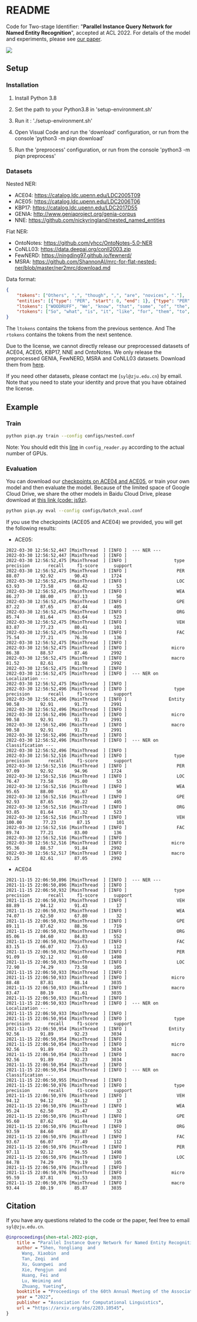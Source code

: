 # README

Code for Two-stage Identifier: "**Parallel Instance Query Network for Named Entity Recognition**", accepted at ACL 2022. For details of the model and experiments, please see [our paper](https://arxiv.org/abs/2203.10545).

![](./assets/overview.jpg)

## Setup

### Installation

1) Install Python 3.8

2) Set the path to your Python3.8 in 'setup-environment.sh'

3) Run it : './setup-environment.sh'

4) Open Visual Code and run the 'download' configuration, or run from the console 'python3 -m piqn download'

5) Run the 'preprocess' configuration, or run from the console 'python3 -m piqn preprocess'

### Datasets

Nested NER:

+ ACE04: https://catalog.ldc.upenn.edu/LDC2005T09
+ ACE05: https://catalog.ldc.upenn.edu/LDC2006T06
+ KBP17: https://catalog.ldc.upenn.edu/LDC2017D55
+ GENIA: http://www.geniaproject.org/genia-corpus
+ NNE: https://github.com/nickyringland/nested_named_entities

Flat NER:

+ OntoNotes: https://github.com/yhcc/OntoNotes-5.0-NER
+ CoNLL03: https://data.deepai.org/conll2003.zip
+ FewNERD: https://ningding97.github.io/fewnerd/
+ MSRA: https://github.com/ShannonAI/mrc-for-flat-nested-ner/blob/master/ner2mrc/download.md


Data format:
```json
{
    "tokens": ["Others", ",", "though", ",", "are", "novices", "."], 
    "entities": [{"type": "PER", "start": 0, "end": 1}, {"type": "PER", "start": 5, "end": 6}], "relations": [], "org_id": "CNN_IP_20030328.1600.07", 
    "ltokens": ["WOODRUFF", "We", "know", "that", "some", "of", "the", "American", "troops", "now", "fighting", "in", "Iraq", "are", "longtime", "veterans", "of", "warfare", ",", "probably", "not", "most", ",", "but", "some", ".", "Their", "military", "service", "goes", "back", "to", "the", "Vietnam", "era", "."], 
    "rtokens": ["So", "what", "is", "it", "like", "for", "them", "to", "face", "combat", "far", "from", "home", "?", "For", "an", "idea", ",", "here", "is", "CNN", "'s", "Candy", "Crowley", "with", "some", "war", "stories", "."]
}
```

The `ltokens` contains the tokens from the previous sentence. And The `rtokens` contains the tokens from the next sentence.

Due to the license, we cannot directly release our preprocessed datasets of ACE04, ACE05, KBP17, NNE and OntoNotes. We only release the preprocessed GENIA, FewNERD, MSRA and CoNLL03 datasets. Download them from [here](https://drive.google.com/drive/folders/1UttZVSL9iAqxsfPfMfSAl9FYc4DytfP5?usp=sharing). 

If you need other datasets, please contact me (`syl@zju.edu.cn`) by email. Note that you need to state your identity and prove that you have obtained the license.
## Example

### Train


```bash
python piqn.py train --config configs/nested.conf
```

Note: You should edit this [line](https://github.com/tricktreat/piqn/blob/e161cfa373ddd3e5162f71e260c7d6f3946eff33/config_reader.py#L21) in `config_reader.py` according to the actual number of GPUs. 

### Evaluation

You can download our [checkpoints on ACE04 and ACE05](https://drive.google.com/drive/folders/1rIgz4gBn_Na3KjFa21dEvHDY03fekwv3?usp=sharing), or train your own model and then evaluate the model. Because of the limited space of Google Cloud Drive, we share the other models in Baidu Cloud Drive, please download at [this link (code: js9z)](https://pan.baidu.com/s/1ULV2XEobLv8-LlwjkIy5ig).
```bash
python piqn.py eval --config configs/batch_eval.conf
```

If you use the checkpoints (ACE05 and ACE04) we provided, you will get the following results:


+ ACE05:

```
2022-03-30 12:56:52,447 [MainThread  ] [INFO ]  --- NER ---
2022-03-30 12:56:52,447 [MainThread  ] [INFO ]  
2022-03-30 12:56:52,475 [MainThread  ] [INFO ]                  type    precision       recall     f1-score      support
2022-03-30 12:56:52,475 [MainThread  ] [INFO ]                   PER        88.07        92.92        90.43         1724
2022-03-30 12:56:52,475 [MainThread  ] [INFO ]                   LOC        63.93        73.58        68.42           53
2022-03-30 12:56:52,475 [MainThread  ] [INFO ]                   WEA        86.27        88.00        87.13           50
2022-03-30 12:56:52,475 [MainThread  ] [INFO ]                   GPE        87.22        87.65        87.44          405
2022-03-30 12:56:52,475 [MainThread  ] [INFO ]                   ORG        85.74        81.64        83.64          523
2022-03-30 12:56:52,475 [MainThread  ] [INFO ]                   VEH        83.87        77.23        80.41          101
2022-03-30 12:56:52,475 [MainThread  ] [INFO ]                   FAC        75.54        77.21        76.36          136
2022-03-30 12:56:52,475 [MainThread  ] [INFO ]  
2022-03-30 12:56:52,475 [MainThread  ] [INFO ]                 micro        86.38        88.57        87.46         2992
2022-03-30 12:56:52,475 [MainThread  ] [INFO ]                 macro        81.52        82.61        81.98         2992
2022-03-30 12:56:52,475 [MainThread  ] [INFO ]  
2022-03-30 12:56:52,475 [MainThread  ] [INFO ]  --- NER on Localization ---
2022-03-30 12:56:52,475 [MainThread  ] [INFO ]  
2022-03-30 12:56:52,496 [MainThread  ] [INFO ]                  type    precision       recall     f1-score      support
2022-03-30 12:56:52,496 [MainThread  ] [INFO ]                Entity        90.58        92.91        91.73         2991
2022-03-30 12:56:52,496 [MainThread  ] [INFO ]  
2022-03-30 12:56:52,496 [MainThread  ] [INFO ]                 micro        90.58        92.91        91.73         2991
2022-03-30 12:56:52,496 [MainThread  ] [INFO ]                 macro        90.58        92.91        91.73         2991
2022-03-30 12:56:52,496 [MainThread  ] [INFO ]  
2022-03-30 12:56:52,496 [MainThread  ] [INFO ]  --- NER on Classification ---
2022-03-30 12:56:52,496 [MainThread  ] [INFO ]  
2022-03-30 12:56:52,516 [MainThread  ] [INFO ]                  type    precision       recall     f1-score      support
2022-03-30 12:56:52,516 [MainThread  ] [INFO ]                   PER        97.09        92.92        94.96         1724
2022-03-30 12:56:52,516 [MainThread  ] [INFO ]                   LOC        76.47        73.58        75.00           53
2022-03-30 12:56:52,516 [MainThread  ] [INFO ]                   WEA        95.65        88.00        91.67           50
2022-03-30 12:56:52,516 [MainThread  ] [INFO ]                   GPE        92.93        87.65        90.22          405
2022-03-30 12:56:52,516 [MainThread  ] [INFO ]                   ORG        93.85        81.64        87.32          523
2022-03-30 12:56:52,516 [MainThread  ] [INFO ]                   VEH       100.00        77.23        87.15          101
2022-03-30 12:56:52,516 [MainThread  ] [INFO ]                   FAC        89.74        77.21        83.00          136
2022-03-30 12:56:52,516 [MainThread  ] [INFO ]  
2022-03-30 12:56:52,516 [MainThread  ] [INFO ]                 micro        95.36        88.57        91.84         2992
2022-03-30 12:56:52,517 [MainThread  ] [INFO ]                 macro        92.25        82.61        87.05         2992
```

+ ACE04

```
2021-11-15 22:06:50,896 [MainThread  ] [INFO ]  --- NER ---
2021-11-15 22:06:50,896 [MainThread  ] [INFO ]  
2021-11-15 22:06:50,932 [MainThread  ] [INFO ]                  type    precision       recall     f1-score      support
2021-11-15 22:06:50,932 [MainThread  ] [INFO ]                   VEH        88.89        94.12        91.43           17
2021-11-15 22:06:50,932 [MainThread  ] [INFO ]                   WEA        74.07        62.50        67.80           32
2021-11-15 22:06:50,932 [MainThread  ] [INFO ]                   GPE        89.11        87.62        88.36          719
2021-11-15 22:06:50,932 [MainThread  ] [INFO ]                   ORG        85.06        84.60        84.83          552
2021-11-15 22:06:50,932 [MainThread  ] [INFO ]                   FAC        83.15        66.07        73.63          112
2021-11-15 22:06:50,932 [MainThread  ] [INFO ]                   PER        91.09        92.12        91.60         1498
2021-11-15 22:06:50,933 [MainThread  ] [INFO ]                   LOC        72.90        74.29        73.58          105
2021-11-15 22:06:50,933 [MainThread  ] [INFO ]  
2021-11-15 22:06:50,933 [MainThread  ] [INFO ]                 micro        88.48        87.81        88.14         3035
2021-11-15 22:06:50,933 [MainThread  ] [INFO ]                 macro        83.47        80.19        81.61         3035
2021-11-15 22:06:50,933 [MainThread  ] [INFO ]  
2021-11-15 22:06:50,933 [MainThread  ] [INFO ]  --- NER on Localization ---
2021-11-15 22:06:50,933 [MainThread  ] [INFO ]  
2021-11-15 22:06:50,954 [MainThread  ] [INFO ]                  type    precision       recall     f1-score      support
2021-11-15 22:06:50,954 [MainThread  ] [INFO ]                Entity        92.56        91.89        92.23         3034
2021-11-15 22:06:50,954 [MainThread  ] [INFO ]  
2021-11-15 22:06:50,954 [MainThread  ] [INFO ]                 micro        92.56        91.89        92.23         3034
2021-11-15 22:06:50,954 [MainThread  ] [INFO ]                 macro        92.56        91.89        92.23         3034
2021-11-15 22:06:50,954 [MainThread  ] [INFO ]  
2021-11-15 22:06:50,954 [MainThread  ] [INFO ]  --- NER on Classification ---
2021-11-15 22:06:50,955 [MainThread  ] [INFO ]  
2021-11-15 22:06:50,976 [MainThread  ] [INFO ]                  type    precision       recall     f1-score      support
2021-11-15 22:06:50,976 [MainThread  ] [INFO ]                   VEH        94.12        94.12        94.12           17
2021-11-15 22:06:50,976 [MainThread  ] [INFO ]                   WEA        95.24        62.50        75.47           32
2021-11-15 22:06:50,976 [MainThread  ] [INFO ]                   GPE        95.60        87.62        91.44          719
2021-11-15 22:06:50,976 [MainThread  ] [INFO ]                   ORG        93.59        84.60        88.87          552
2021-11-15 22:06:50,976 [MainThread  ] [INFO ]                   FAC        93.67        66.07        77.49          112
2021-11-15 22:06:50,976 [MainThread  ] [INFO ]                   PER        97.11        92.12        94.55         1498
2021-11-15 22:06:50,976 [MainThread  ] [INFO ]                   LOC        84.78        74.29        79.19          105
2021-11-15 22:06:50,976 [MainThread  ] [INFO ]  
2021-11-15 22:06:50,976 [MainThread  ] [INFO ]                 micro        95.59        87.81        91.53         3035
2021-11-15 22:06:50,976 [MainThread  ] [INFO ]                 macro        93.44        80.19        85.87         3035
```


## Citation
If you have any questions related to the code or the paper, feel free to email `syl@zju.edu.cn`.

```bibtex
@inproceedings{shen-etal-2022-piqn,
    title = "Parallel Instance Query Network for Named Entity Recognition",
    author = "Shen, Yongliang  and
      Wang, Xiaobin  and
      Tan, Zeqi  and
      Xu, Guangwei  and
      Xie, Pengjun  and
      Huang, Fei and
      Lu, Weiming and
      Zhuang, Yueting",
    booktitle = "Proceedings of the 60th Annual Meeting of the Association for Computational Linguistics",
    year = "2022",
    publisher = "Association for Computational Linguistics",
    url = "https://arxiv.org/abs/2203.10545",
}
```
